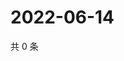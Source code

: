 # 2022-06-14

共 0 条

<!-- BEGIN WEIBO -->
<!-- 最后更新时间 Tue Jun 14 2022 14:20:00 GMT+0800 (China Standard Time) -->

<!-- END WEIBO -->
